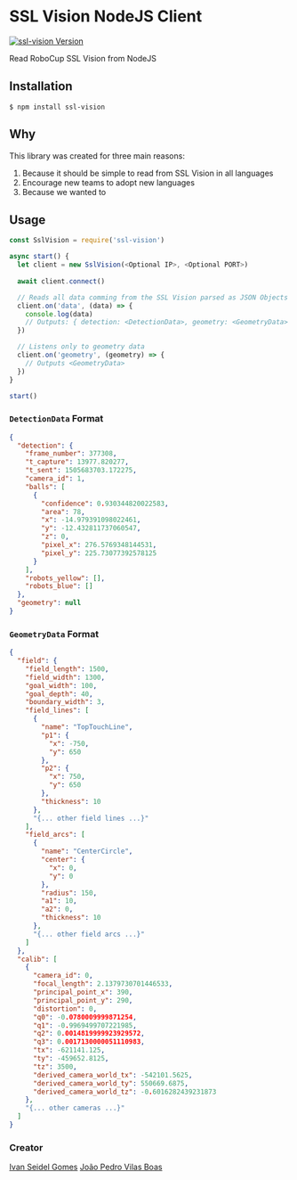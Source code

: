 # SSL Vision NodeJS Client

[![ssl-vision Version][ssl-vision-version-image]][ssl-vision-version-link]

Read RoboCup SSL Vision from NodeJS

[ssl-vision-version-image]: https://img.shields.io/npm/v/ssl-vision.svg?style=flat&label=ssl-vision
[ssl-vision-version-link]: https://www.npmjs.com/package/ssl-vision

## Installation

```
$ npm install ssl-vision
```

## Why

This library was created for three main reasons:

1. Because it should be simple to read from SSL Vision in all languages
2. Encourage new teams to adopt new languages
3. Because we wanted to

## Usage

```javascript
const SslVision = require('ssl-vision')

async start() {
  let client = new SslVision(<Optional IP>, <Optional PORT>)
  
  await client.connect()

  // Reads all data comming from the SSL Vision parsed as JSON Objects
  client.on('data', (data) => {
    console.log(data)
    // Outputs: { detection: <DetectionData>, geometry: <GeometryData> }
  })

  // Listens only to geometry data
  client.on('geometry', (geometry) => {
    // Outputs <GeometryData>  
  })
}

start()

```

### `DetectionData` Format


```json
{
  "detection": {
    "frame_number": 377308,
    "t_capture": 13977.820277,
    "t_sent": 1505683703.172275,
    "camera_id": 1,
    "balls": [
      {
        "confidence": 0.930344820022583,
        "area": 78,
        "x": -14.979391098022461,
        "y": -12.432811737060547,
        "z": 0,
        "pixel_x": 276.5769348144531,
        "pixel_y": 225.73077392578125
      }
    ],
    "robots_yellow": [],
    "robots_blue": []
  },
  "geometry": null
}
```


### `GeometryData` Format

```json
{
  "field": {
    "field_length": 1500,
    "field_width": 1300,
    "goal_width": 100,
    "goal_depth": 40,
    "boundary_width": 3,
    "field_lines": [
      {
        "name": "TopTouchLine",
        "p1": {
          "x": -750,
          "y": 650
        },
        "p2": {
          "x": 750,
          "y": 650
        },
        "thickness": 10
      },
      "{... other field lines ...}"
    ],
    "field_arcs": [
      {
        "name": "CenterCircle",
        "center": {
          "x": 0,
          "y": 0
        },
        "radius": 150,
        "a1": 10,
        "a2": 0,
        "thickness": 10
      },
      "{... other field arcs ...}"
    ]
  },
  "calib": [
    {
      "camera_id": 0,
      "focal_length": 2.1379730701446533,
      "principal_point_x": 390,
      "principal_point_y": 290,
      "distortion": 0,
      "q0": -0.0780009999871254,
      "q1": -0.9969499707221985,
      "q2": 0.0014819999923929572,
      "q3": 0.0017130000051110983,
      "tx": -621141.125,
      "ty": -459652.8125,
      "tz": 3500,
      "derived_camera_world_tx": -542101.5625,
      "derived_camera_world_ty": 550669.6875,
      "derived_camera_world_tz": -0.6016282439231873
    },
    "{... other cameras ...}"
  ]
}
``` 

### Creator
[Ivan Seidel Gomes](https://github.com/ivanseidel)
[João Pedro Vilas Boas](https://github.com/joaopedrovbs)